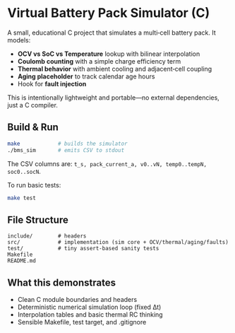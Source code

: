 # Virtual Battery Pack Simulator (C)

A small, educational C project that simulates a multi‑cell battery pack. It models:
- **OCV vs SoC vs Temperature** lookup with bilinear interpolation
- **Coulomb counting** with a simple charge efficiency term
- **Thermal behavior** with ambient cooling and adjacent‑cell coupling
- **Aging placeholder** to track calendar age hours
- Hook for **fault injection**

This is intentionally lightweight and portable—no external dependencies, just a C compiler.

## Build & Run

```bash
make            # builds the simulator
./bms_sim       # emits CSV to stdout
```

The CSV columns are: `t_s, pack_current_a, v0..vN, temp0..tempN, soc0..socN`.

To run basic tests:
```bash
make test
```

## File Structure
```
include/        # headers
src/            # implementation (sim core + OCV/thermal/aging/faults)
test/           # tiny assert-based sanity tests
Makefile
README.md
```
## What this demonstrates
- Clean C module boundaries and headers
- Deterministic numerical simulation loop (fixed ∆t)
- Interpolation tables and basic thermal RC thinking
- Sensible Makefile, test target, and .gitignore
